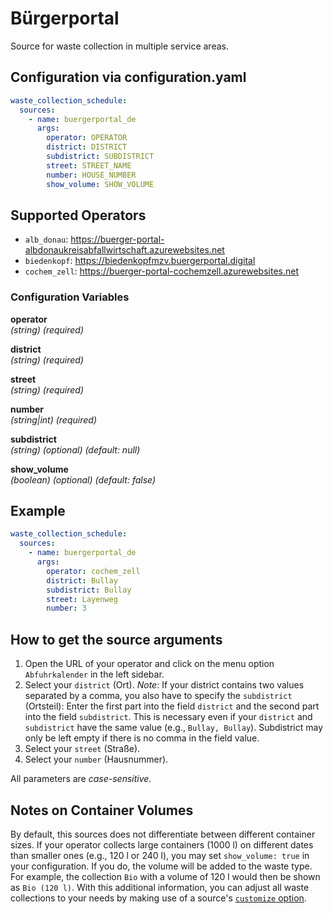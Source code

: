 # Bürgerportal

Source for waste collection in multiple service areas.

## Configuration via configuration.yaml

```yaml
waste_collection_schedule:
  sources:
    - name: buergerportal_de
      args:
        operator: OPERATOR
        district: DISTRICT
        subdistrict: SUBDISTRICT
        street: STREET_NAME
        number: HOUSE_NUMBER
        show_volume: SHOW_VOLUME
```

## Supported Operators

- `alb_donau`: <https://buerger-portal-albdonaukreisabfallwirtschaft.azurewebsites.net>
- `biedenkopf`: <https://biedenkopfmzv.buergerportal.digital>
- `cochem_zell`: <https://buerger-portal-cochemzell.azurewebsites.net>

### Configuration Variables

**operator**\
_(string) (required)_

**district**\
_(string) (required)_

**street**\
_(string) (required)_

**number**\
_(string|int) (required)_

**subdistrict**\
_(string) (optional) (default: null)_

**show_volume**\
_(boolean) (optional) (default: false)_

## Example

```yaml
waste_collection_schedule:
  sources:
    - name: buergerportal_de
      args:
        operator: cochem_zell
        district: Bullay
        subdistrict: Bullay
        street: Layenweg
        number: 3
```

## How to get the source arguments

1. Open the URL of your operator and click on the menu option `Abfuhrkalender` in the left sidebar.
2. Select your `district` (Ort). _Note_: If your district contains two values separated by a comma, you also have to specify the `subdistrict` (Ortsteil): Enter the first part into the field `district` and the second part into the field `subdistrict`. This is necessary even if your `district` and `subdistrict` have the same value (e.g., `Bullay, Bullay`). Subdistrict may only be left empty if there is no comma in the field value.
3. Select your `street` (Straße).
4. Select your `number` (Hausnummer).

All parameters are _case-sensitive_.

## Notes on Container Volumes

By default, this sources does not differentiate between different container sizes.
If your operator collects large containers (1000 l) on different dates than smaller ones (e.g., 120 l or 240 l), you may set `show_volume: true` in your configuration.
If you do, the volume will be added to the waste type.
For example, the collection `Bio` with a volume of 120 l would then be shown as `Bio (120 l)`.
With this additional information, you can adjust all waste collections to your needs by making use of a source's [`customize` option](../installation.md#configuring-sources).

